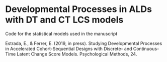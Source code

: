 # Developmental Processes in ALDs with DT and CT LCS models
Code for the statistical models used in the manuscript

Estrada, E., & Ferrer, E. (2019, in press). Studying Developmental Processes in Accelerated Cohort-Sequential Designs with Discrete- and Continuous-Time Latent Change Score Models. Psychological Methods, 24.
